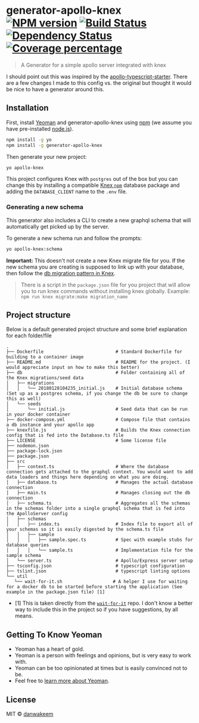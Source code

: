 # generator-apollo-knex [![NPM version][npm-image]][npm-url] [![Build Status][travis-image]][travis-url] [![Dependency Status][daviddm-image]][daviddm-url] [![Coverage percentage][coveralls-image]][coveralls-url]
> A Generator for a simple apollo server integrated with knex

I should point out this was inspired by the [apollo-typescript-starter](https://github.com/kylealwyn/apollo-typescript-starter). There are a few changes I made to this config vs. the original but thought it would be nice to have a generator around this.

## Installation

First, install [Yeoman](http://yeoman.io) and generator-apollo-knex using [npm](https://www.npmjs.com/) (we assume you have pre-installed [node.js](https://nodejs.org/)).

```bash
npm install -g yo
npm install -g generator-apollo-knex
```

Then generate your new project:

```bash
yo apollo-knex
```

This project configures Knex with `postgres` out of the box but you can change this by installing a compatible [Knex `npm`](http://knexjs.org/#Installation-client) database package and adding the `DATABASE_CLIENT` name to the `.env` file.

### Generating a new schema
This generator also includes a CLI to create a new graphql schema that will automatically get picked up by the server.

To generate a new schema run and follow the prompts:

```bash
yo apollo-knex:schema
```

**Important:** This doesn't not create a new Knex migrate file for you. If the new schema you are creating is supposed to link up with your database, then follow the [db migration pattern in Knex](http://knexjs.org/#Migrations).

> There is a script in the `package.json` file for you project that will allow you to run knex commands without installing knex globally. Example: `npm run knex migrate:make migration_name`

 ## Project structure
Below is a default generated project structure and some brief explanation for each folder/file
 ```
 .
├── Dockerfile                           # Standard Dockerfile for building to a container image
├── README.md                            # README for the project. (I would appreciate input on how to make this better)
├── db                                   # Folder containing all of the Knex migrations/seed data
│   ├── migrations
│   │   └── 20180128104235_initial.js    # Initial database schema (Set up as a postgres schema, if you change the db be sure to change this as well)
│   └── seeds
│       └── initial.js                   # Seed data that can be run in your docker container
├── docker-compose.yml                   # Compose file that contains a db instance and your apollo app
├── knexfile.js                          # Builds the Knex connection config that is fed into the Database.ts file
├── LICENSE                              # Some license file
├── nodemon.json
├── package-lock.json
├── package.json
├── src
│   ├── context.ts                       # Where the database connection gets attached to the graphql context. You would want to add data loaders and things here depending on what you are doing.
│   ├── database.ts                      # Manages the actual database connection
│   ├── main.ts                          # Manages closing out the db connection
│   ├── schema.ts                        # Aggregates all the schemas in the schemas folder into a single graphql schema that is fed into  the ApolloServer config
│   ├── schemas
│   │   ├── index.ts                     # Index file to export all of your schemas so it is easily digested by the schema.ts file
│   │   ├── sample
│   │   │   ├── sample.spec.ts           # Spec with example stubs for database queries
│   │   │   └── sample.ts                # Implementation file for the sample schema
│   └── server.ts                        # Apollo/Express server setup
├── tsconfig.json                        # typescript configuration
├── tslint.json                          # typescript linting options
└── util
    └── wait-for-it.sh                   # A helper I use for waiting for a docker db to be started before starting the application (See example in the package.json file) [1]
 ```

- [1] This is taken directly from the [`wait-for-it`](https://github.com/vishnubob/wait-for-it) repo. I don't know a better way to include this in the project so if you have suggestions, by all means.

## Getting To Know Yeoman

 * Yeoman has a heart of gold.
 * Yeoman is a person with feelings and opinions, but is very easy to work with.
 * Yeoman can be too opinionated at times but is easily convinced not to be.
 * Feel free to [learn more about Yeoman](http://yeoman.io/).

## License

MIT © [danwakeem](https://www.danwakeem.com)


[npm-image]: https://badge.fury.io/js/generator-apollo-knex.svg
[npm-url]: https://npmjs.org/package/generator-apollo-knex
[travis-image]: https://travis-ci.com/Danwakeem/generator-apollo-knex.svg?branch=master
[travis-url]: https://travis-ci.com/Danwakeem/generator-apollo-knex
[daviddm-image]: https://david-dm.org/Danwakeem/generator-apollo-knex.svg?theme=shields.io
[daviddm-url]: https://david-dm.org/Danwakeem/generator-apollo-knex
[coveralls-image]: https://coveralls.io/repos/Danwakeem/generator-apollo-knex/badge.svg
[coveralls-url]: https://coveralls.io/r/Danwakeem/generator-apollo-knex